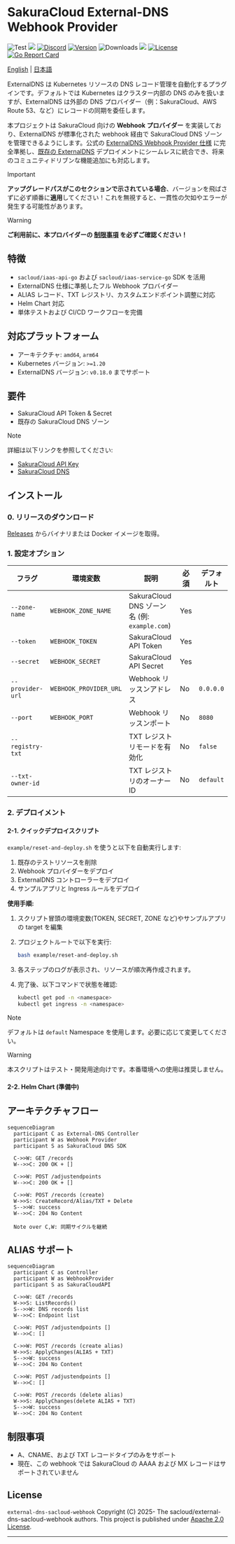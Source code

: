 # SakuraCloud External-DNS Webhook Provider

![Test](https://github.com/sacloud/external-dns-sacloud-webhook/workflows/Tests/badge.svg)
[![](https://github.com/sacloud/external-dns-sacloud-webhook/actions/workflows/release.yml/badge.svg)](https://github.com/sacloud/external-dns-sacloud-webhook/actions/workflows/release.yml)
[![Discord](https://img.shields.io/badge/Discord-SAKURA%20Users-blue)](https://discord.gg/yUEDN8hbMf)
[![Version](https://img.shields.io/github/v/tag/sacloud/external-dns-sacloud-webhook)](https://github.com/sacloud/external-dns-sacloud-webhook/releases/latest)
![Downloads](https://img.shields.io/github/downloads/sacloud/external-dns-sacloud-webhook/total)
[![](https://img.shields.io/github/release-date/sacloud/external-dns-sacloud-webhook?style=badge)](https://github.com/sacloud/external-dns-sacloud-webhook/releases)
[![License](https://img.shields.io/github/license/sacloud/external-dns-sacloud-webhook.svg)](https://github.com/sacloud/external-dns-sacloud-webhook/blob/master/LICENSE)
[![Go Report Card](https://goreportcard.com/badge/github.com/sacloud/external-dns-sacloud-webhook)](https://goreportcard.com/report/github.com/sacloud/external-dns-sacloud-webhook)

<p align="left">
  <a href="README.md">English</a> |
  <a href="README.ja.md">日本語</a>
</p>

ExternalDNS は Kubernetes リソースの DNS レコード管理を自動化するプラグインです。デフォルトでは Kubernetes はクラスター内部の DNS のみを扱いますが、ExternalDNS は外部の DNS プロバイダー（例：SakuraCloud、AWS Route 53、など）にレコードの同期を委任します。

本プロジェクトは SakuraCloud 向けの **Webhook プロバイダー** を実装しており、ExternalDNS が標準化された webhook 経由で SakuraCloud DNS ゾーンを管理できるようにします。公式の [ExternalDNS Webhook Provider 仕様](https://kubernetes-sigs.github.io/external-dns/v0.14.2/tutorials/webhook-provider) に完全準拠し、[既存の ExternalDNS](https://github.com/kubernetes-sigs/external-dns) デプロイメントにシームレスに統合でき、将来のコミュニティドリブンな機能追加にも対応します。

> [!IMPORTANT]
> **アップグレードパスがこのセクションで示されている場合**、バージョンを飛ばさずに必ず順番に**適用**してください！これを無視すると、一貫性の欠如やエラーが発生する可能性があります。

> [!WARNING]
> **ご利用前に、本プロバイダーの [制限事項](#制限事項) を必ずご確認ください！**

## 特徴

* `sacloud/iaas-api-go` および `sacloud/iaas-service-go` SDK を活用
* ExternalDNS 仕様に準拠したフル Webhook プロバイダー
* ALIAS レコード、TXT レジストリ、カスタムエンドポイント調整に対応
* Helm Chart 対応
* 単体テストおよび CI/CD ワークフローを完備

## 対応プラットフォーム

* アーキテクチャ: `amd64`, `arm64`
* Kubernetes バージョン: `>=1.20`
* ExternalDNS バージョン: `v0.18.0` までサポート

## 要件

* SakuraCloud API Token & Secret
* 既存の SakuraCloud DNS ゾーン

> [!NOTE]
> 詳細は以下リンクを参照してください:
>
> * [SakuraCloud API Key](https://manual.sakura.ad.jp/cloud/api/apikey.html#apikey)
> * [SakuraCloud DNS](https://manual.sakura.ad.jp/cloud/appliance/dns/index.html)

## インストール

### 0. リリースのダウンロード

[Releases](https://github.com/sacloud/external-dns-sacloud-webhook/releases) からバイナリまたは Docker イメージを取得。

### 1. 設定オプション

| フラグ              | 環境変数                   | 説明                                      | 必須  | デフォルト     |
| ---------------- | ---------------------- | --------------------------------------- | --- | --------- |
| `--zone-name`    | `WEBHOOK_ZONE_NAME`    | SakuraCloud DNS ゾーン名 (例: `example.com`) | Yes |           |
| `--token`        | `WEBHOOK_TOKEN`        | SakuraCloud API Token                   | Yes |           |
| `--secret`       | `WEBHOOK_SECRET`       | SakuraCloud API Secret                  | Yes |           |
| `--provider-url` | `WEBHOOK_PROVIDER_URL` | Webhook リッスンアドレス                        | No  | `0.0.0.0` |
| `--port`         | `WEBHOOK_PORT`         | Webhook リッスンポート                         | No  | `8080`    |
| `--registry-txt` |                        | TXT レジストリモードを有効化                        | No  | `false`   |
| `--txt-owner-id` |                        | TXT レジストリのオーナー ID                       | No  | `default` |

### 2. デプロイメント

#### 2-1. クイックデプロイスクリプト

`example/reset-and-deploy.sh` を使うと以下を自動実行します:

1. 既存のテストリソースを削除
2. Webhook プロバイダーをデプロイ
3. ExternalDNS コントローラーをデプロイ
4. サンプルアプリと Ingress ルールをデプロイ

**使用手順:**

1. スクリプト冒頭の環境変数(TOKEN, SECRET, ZONE など)やサンプルアプリの target を編集 
2. プロジェクトルートで以下を実行:

   ```bash
   bash example/reset-and-deploy.sh
   ```
3. 各ステップのログが表示され、リソースが順次再作成されます。
4. 完了後、以下コマンドで状態を確認:

   ```bash
   kubectl get pod -n <namespace>
   kubectl get ingress -n <namespace>
   ```

> [!NOTE]
> デフォルトは `default` Namespace を使用します。必要に応じて変更してください。

> [!WARNING]
> 本スクリプトはテスト・開発用途向けです。本番環境への使用は推奨しません。

#### 2-2. Helm Chart (準備中)

## アーキテクチャフロー

```mermaid
sequenceDiagram
  participant C as External-DNS Controller
  participant W as Webhook Provider
  participant S as SakuraCloud DNS SDK

  C->>W: GET /records
  W-->>C: 200 OK + []

  C->>W: POST /adjustendpoints
  W-->>C: 200 OK + []

  C->>W: POST /records (create)
  W->>S: CreateRecord/Alias/TXT + Delete
  S-->>W: success
  W-->>C: 204 No Content

  Note over C,W: 同期サイクルを継続
```

## ALIAS サポート

```mermaid
sequenceDiagram
  participant C as Controller
  participant W as WebhookProvider
  participant S as SakuraCloudAPI

  C->>W: GET /records
  W->>S: ListRecords()
  S-->>W: DNS records list
  W-->>C: Endpoint list

  C->>W: POST /adjustendpoints []
  W-->>C: []

  C->>W: POST /records (create alias)
  W->>S: ApplyChanges(ALIAS + TXT)
  S-->>W: success
  W-->>C: 204 No Content

  C->>W: POST /adjustendpoints []
  W-->>C: []

  C->>W: POST /records (delete alias)
  W->>S: ApplyChanges(delete ALIAS + TXT)
  S-->>W: success
  W-->>C: 204 No Content
```

## 制限事項

- A、CNAME、および TXT レコードタイプのみをサポート
- 現在、この webhook では SakuraCloud の AAAA および MX レコードはサポートされていません

## License

`external-dns-sacloud-webhook` Copyright (C) 2025- The sacloud/external-dns-sacloud-webhook authors.
This project is published under [Apache 2.0 License](LICENSE).

---
